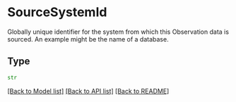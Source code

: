 # SourceSystemId

Globally unique identifier for the system from which this Observation data is sourced. An example might be the name of a database.

## Type
```python
str
```


[[Back to Model list]](../../../../README.md#models-v1-link) [[Back to API list]](../../../../README.md#apis-v1-link) [[Back to README]](../../../../README.md)
